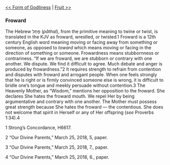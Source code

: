[<< Form of Godliness](Form%20of%20Godliness.md)  |  [Fruit >>](Fruit.md)

### Froward
The Hebrew פָּתַל (*pâthal*), from the primitive meaning to twine or twist, is translated in the KJV as froward, wrestled, or twisted.1 Froward is a 12th century English word meaning moving or facing away from something or someone, as opposed to *toward* which means moving or facing in the direction of something or someone. Frowardness means stubbornness or contrariness. “If we are froward, we are stubborn or contrary with one another. We dispute. We find it difficult to agree. Much debate and anger is produced by frowardness.”2 It requires strength to refrain from contention and disputes with froward and arrogant people. When one feels strongly that he is right or is firmly convinced someone else is wrong, it is difficult to bridle one’s tongue and meekly persuade without contention.3 The Heavenly Mother, as “Wisdom,” mentions her opposition to the froward. She declares She hates the froward mouth. We repel Her by being argumentative and contrary with one another. The Mother must possess great strength because She hates the froward — the contentious. She does not welcome that spirit in Herself or any of Her offspring (*see* Proverbs 1:34).4



1 Strong’s Concordance, H6617.


2 “Our Divine Parents,” March 25, 2018, 5, paper.


3 “Our Divine Parents,” March 25, 2018, 7., paper.


4 “Our Divine Parents,” March 25, 2018, 6., paper.